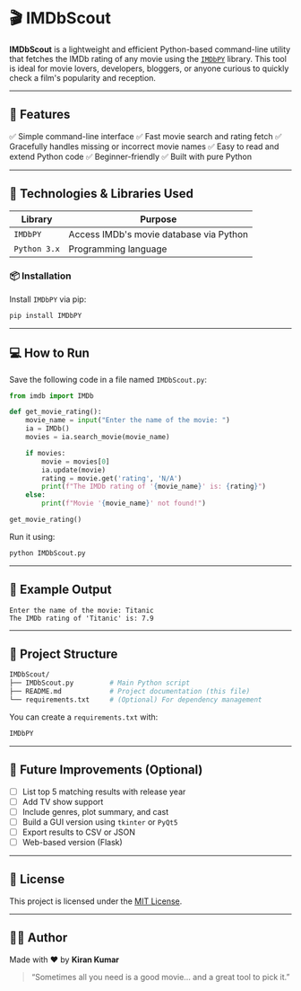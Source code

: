 
# 🎬 IMDbScout

**IMDbScout** is a lightweight and efficient Python-based command-line utility that fetches the IMDb rating of any movie using the [`IMDbPY`](https://pypi.org/project/IMDbPY/) library. This tool is ideal for movie lovers, developers, bloggers, or anyone curious to quickly check a film's popularity and reception.

---

## 📌 Features

✅ Simple command-line interface
✅ Fast movie search and rating fetch
✅ Gracefully handles missing or incorrect movie names
✅ Easy to read and extend Python code
✅ Beginner-friendly
✅ Built with pure Python

---

## 🧰 Technologies & Libraries Used

| Library      | Purpose                                 |
| ------------ | --------------------------------------- |
| `IMDbPY`     | Access IMDb's movie database via Python |
| `Python 3.x` | Programming language                    |

### 📦 Installation

Install `IMDbPY` via pip:

```bash
pip install IMDbPY
```

---

## 💻 How to Run

Save the following code in a file named `IMDbScout.py`:

```python
from imdb import IMDb

def get_movie_rating():
    movie_name = input("Enter the name of the movie: ")
    ia = IMDb()
    movies = ia.search_movie(movie_name)

    if movies:
        movie = movies[0]
        ia.update(movie)
        rating = movie.get('rating', 'N/A')
        print(f"The IMDb rating of '{movie_name}' is: {rating}")
    else:
        print(f"Movie '{movie_name}' not found!")

get_movie_rating()
```

Run it using:

```bash
python IMDbScout.py
```

---

## 🧪 Example Output

```
Enter the name of the movie: Titanic
The IMDb rating of 'Titanic' is: 7.9
```

---

## 📂 Project Structure

```bash
IMDbScout/
├── IMDbScout.py         # Main Python script
├── README.md            # Project documentation (this file)
└── requirements.txt     # (Optional) For dependency management
```

You can create a `requirements.txt` with:

```txt
IMDbPY
```

---

## 🌱 Future Improvements (Optional)

* [ ] List top 5 matching results with release year
* [ ] Add TV show support
* [ ] Include genres, plot summary, and cast
* [ ] Build a GUI version using `tkinter` or `PyQt5`
* [ ] Export results to CSV or JSON
* [ ] Web-based version (Flask)

---

## 📃 License

This project is licensed under the [MIT License](https://opensource.org/licenses/MIT).

---

## 👨‍💻 Author

Made with ❤️ by **Kiran Kumar**

> “Sometimes all you need is a good movie… and a great tool to pick it.”



